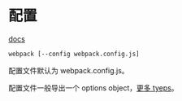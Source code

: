 # 配置

[docs](https://webpack.js.org/configuration/)

```sh
webpack [--config webpack.config.js]
```

配置文件默认为 webpack.config.js。

配置文件一般导出一个 options object，[更多 tyeps](https://webpack.js.org/configuration/configuration-types/)。




